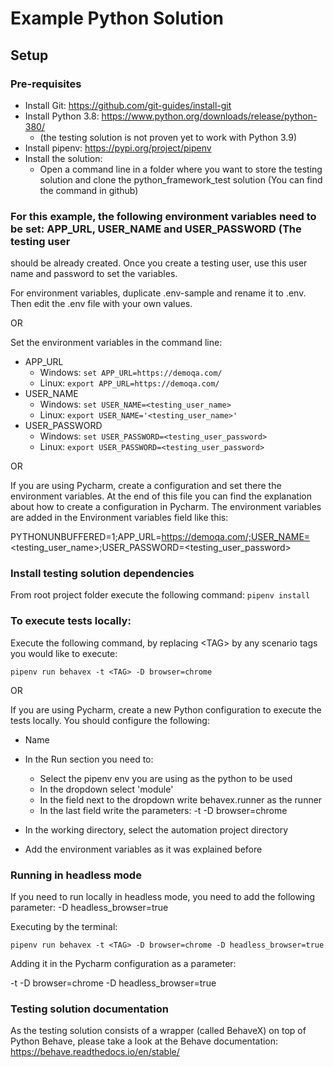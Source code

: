 # Example Python Solution

## Setup

### Pre-requisites
- Install Git: https://github.com/git-guides/install-git
- Install Python 3.8: https://www.python.org/downloads/release/python-380/
  - (the testing solution is not proven yet to work with Python 3.9)
- Install pipenv: https://pypi.org/project/pipenv
- Install the solution:
  - Open a command line in a folder where you want to store the testing solution and clone the python_framework_test solution
    (You can find the command in github)

### For this example, the following environment variables need to be set: APP_URL, USER_NAME and USER_PASSWORD (The testing user
should be already created. Once you create a testing user, use this user name and password to set the variables.

For environment variables, duplicate .env-sample and rename it to .env. Then edit the .env file with your own values.

OR

Set the environment variables in the command line:
- APP_URL
  - Windows: ```set APP_URL=https://demoqa.com/```
  - Linux: ```export APP_URL=https://demoqa.com/```
- USER_NAME
  - Windows: ```set USER_NAME=<testing_user_name>```
  - Linux: ```export USER_NAME='<testing_user_name>'```
- USER_PASSWORD
  - Windows: ```set USER_PASSWORD=<testing_user_password>```
  - Linux: ```export USER_PASSWORD=<testing_user_password>```
 
OR

If you are using Pycharm, create a configuration and set there the environment variables. At the end of this file you can find the explanation about how to create a configuration in Pycharm. The environment variables are added in the Environment variables field like this:

PYTHONUNBUFFERED=1;APP_URL=https://demoqa.com/;USER_NAME=<testing_user_name>;USER_PASSWORD=<testing_user_password>

### Install testing solution dependencies
From root project folder execute the following command: ```pipenv install```

### To execute tests locally:

Execute the following command, by replacing \<TAG\> by any scenario tags you would like to execute:
```
pipenv run behavex -t <TAG> -D browser=chrome
```

OR

If you are using Pycharm, create a new Python configuration to execute the tests locally. You should configure the following:

- Name
- In the Run section you need to:
  
    - Select the pipenv env you are using as the python to be used
    - In the dropdown select 'module'
    - In the field next to the dropdown write behavex.runner as the runner
    - In the last field write the parameters: -t <TAG> -D browser=chrome
- In the working directory, select the automation project directory
- Add the environment variables as it was explained before

### Running in headless mode
If you need to run locally in headless mode, you need to add the following parameter: -D headless_browser=true

Executing by the terminal:

```
pipenv run behavex -t <TAG> -D browser=chrome -D headless_browser=true
```

Adding it in the Pycharm configuration as a parameter:

-t <TAG> -D browser=chrome -D headless_browser=true
  

### Testing solution documentation
As the testing solution consists of a wrapper (called BehaveX) on top of Python Behave, please take a look at the Behave documentation:
https://behave.readthedocs.io/en/stable/
